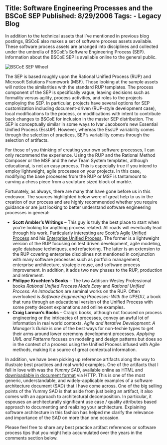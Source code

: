 Title: Software Engineering Processes and the BSCoE SEP
Published: 8/29/2006
Tags:
    - Legacy Blog
---
In addition to the technical assets that I’ve mentioned in previous blog postings, BSCoE also makes a set of software process assets available. These software process assets are arranged into disciplines and collected under the umbrella of BSCoE’s Software Engineering Process (SEP). Information about the BSCoE SEP is available online to the general public.

![BSCoE SEP Wheel](http://s3.beckshome.com/20060829-BSCoE-SEP-Wheel.jpg)

The SEP is based roughly upon the Rational Unified Process (RUP) and Microsoft Solutions Framework (MSF). Those looking at the sample assets will notice the similarities with the standard RUP templates. The process component of the SEP is specifically vague, leaving decisions such as formality versus agility, process activities, and roles to the projects employing the SEP. In particular, projects have several options for SEP customization including document-driven (RUP-style development case), local modifications to the process, or modifications with intent to contribute back changes to BSCoE for inclusion in the master SEP distribution. The SEP is conceptually similar in some ways to Ivar Jacobson’s new Essential Unified Process (EssUP). However, whereas the EssUP variability comes through the selection of practices, SEP’s variability comes through the selection of artifacts.

For those of you thinking of creating your own software processes, I can only recommend the experience. Using the RUP and the Rational Method Composer or the MSF and the new Team System templates, although educational, is not an easy process. This is especially true if you intend to employ lightweight, agile processes on your projects. In this case, modifying the base processes from the RUP or MSF is tantamount to carving a chess piece from a sculpture sized block of marble.

Fortunately, as always, there are many that have gone before us in this endeavor. The sources highlighted below were of great help to us in the creation of our process and are highly recommended whether you require guidance or are just looking to better understand software engineering processes in general:

* <b>Scott Ambler’s Writings</b> – This guy is truly the best place to start when you’re looking for anything process related. All roads will eventually lead through his work. Particularly interesting are Scott’s [Agile Unified Process](http://www.ambysoft.com/unifiedprocess/agileUP.html) and his [Enterprise Unified Process](http://www.enterpriseunifiedprocess.com/). The former is a lightweight version of the RUP focusing on test driven development, agile modeling, agile database techniques, and refactoring. The latter is an extension to the RUP covering enterprise disciplines not mentioned in conjunction with many software processes such as portfolio management, enterprise architecture, strategic reuse, and software process improvement. In addition, it adds two new phases to the RUP, production and retirement.
* <b>Philippe Kruchten’s Books</b> – The two Addison-Wesley Professional books <i>Rational Unified Process Made Easy</i> and <i>Rational Unified Process: An Introduction</i> are seminal works on the RUP. Often overlooked is <i>Software Engineering Processes: With the UPEDU</i>, a book that runs through an educational version of the Unified Process with some pretty decent explanations and online examples.
* <b>Craig Larman’s Books</b> – Craig’s books, although not focused on process engineering or the intricacies of processes, convey an awful lot of information in real world contexts. <i>Agile and Iterative Development: A Manager’s Guide</i> is one of the best ways for non-techie types to get their arms around lower ceremony development processes. <i>Applying UML and Patterns</i> focuses on modeling and design patterns but does so in the context of a process using the Unified Process infused with Agile methods, making it a source of great contextual information.

In addition, we have been picking up reference artifacts along the way to illustrate best practices and real world examples. One of the artifacts that I fell in love with was the <i>Yummy SAD</i>, available online as HTML and [downloadable in document format](http://download.boulder.ibm.com/ibmdl/pub/software/dw/library/rational/docs/YummySAD.doc) via HTTP. This is one of the most generic, understandable, and widely-applicable examples of a software architecture document (SAD) that I have come across. One of the big selling points of the Yummy SAD is that aside from just being an artifact, it also comes with an approach to architectural decomposition. In particular, it espouses an architecturally significant use case / quality attributes based approach to documenting and realizing your architecture. Explaining software architecture in this fashion has helped me clarify the relevance and importance of the SAD on more than one occasion.

Please feel free to share any best practice artifact references or software process tips that you might help accumulated over the years in the comments section below.